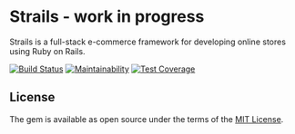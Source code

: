 # Strails - work in progress
Strails is a full-stack e-commerce framework for developing online stores using Ruby on Rails.

[![Build Status](https://travis-ci.com/delatorrejuanchi/strails.svg?branch=master)](https://travis-ci.com/delatorrejuanchi/strails)
[![Maintainability](https://api.codeclimate.com/v1/badges/393cfce2ed835c711149/maintainability)](https://codeclimate.com/github/delatorrejuanchi/strails/maintainability)
[![Test Coverage](https://api.codeclimate.com/v1/badges/393cfce2ed835c711149/test_coverage)](https://codeclimate.com/github/delatorrejuanchi/strails/test_coverage)

<!-- ## Usage
How to use my plugin.

## Installation
Add this line to your application's Gemfile:

```ruby
gem 'strails'
```

And then execute:
```bash
$ bundle
```

Or install it yourself as:
```bash
$ gem install strails
```

## Contributing
Contribution directions go here. -->

## License
The gem is available as open source under the terms of the [MIT License](https://opensource.org/licenses/MIT).

